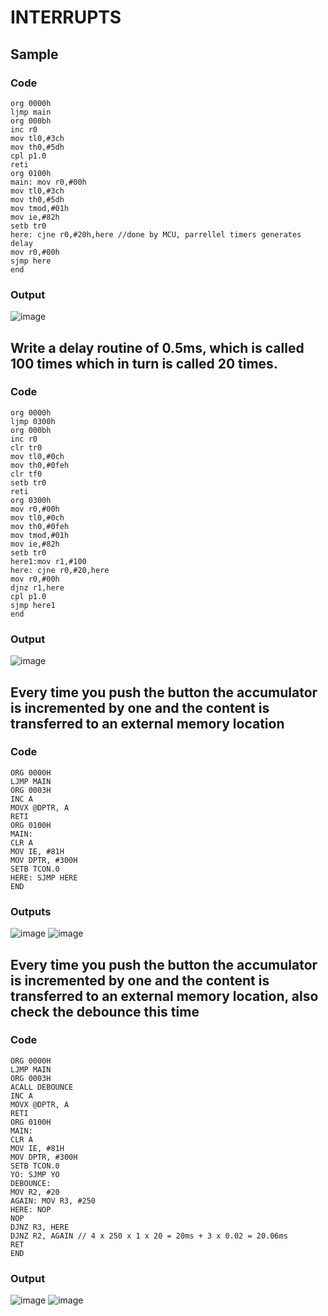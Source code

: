 # INTERRUPTS
## Sample
### Code
``` Assembly
org 0000h
ljmp main
org 000bh
inc r0
mov tl0,#3ch
mov th0,#5dh
cpl p1.0
reti
org 0100h
main: mov r0,#00h
mov tl0,#3ch
mov th0,#5dh
mov tmod,#01h
mov ie,#82h
setb tr0
here: cjne r0,#20h,here //done by MCU, parrellel timers generates delay
mov r0,#00h
sjmp here
end
```
### Output
![image](https://github.com/user-attachments/assets/d1aebeed-e747-4420-b359-31b7243b4ad8)


## Write a delay routine of 0.5ms, which is called 100 times which in turn is called 20 times.
### Code
``` Assembly
org 0000h 
ljmp 0300h
org 000bh 
inc r0 
clr tr0
mov tl0,#0ch 
mov th0,#0feh 
clr tf0
setb tr0
reti
org 0300h
mov r0,#00h 
mov tl0,#0ch 
mov th0,#0feh 
mov tmod,#01h 
mov ie,#82h 
setb tr0 
here1:mov r1,#100
here: cjne r0,#20,here  
mov r0,#00h 
djnz r1,here
cpl p1.0 
sjmp here1 
end
```
### Output
![image](https://github.com/user-attachments/assets/5e4c16c6-a9a5-4300-aad8-5a75b54f9c68)

## Every time you push the button the accumulator is incremented by one and the content is transferred to an external memory location
### Code
``` Assembly
ORG 0000H        
LJMP MAIN
ORG 0003H        
INC A
MOVX @DPTR, A
RETI
ORG 0100H
MAIN:
CLR A
MOV IE, #81H     
MOV DPTR, #300H    
SETB TCON.0
HERE: SJMP HERE
END
```
### Outputs
![image](https://github.com/user-attachments/assets/4d057904-1047-4b87-baac-fe760d789b8e)
![image](https://github.com/user-attachments/assets/0d82ed6f-d064-4590-8cb3-106e8752a4a3)

## Every time you push the button the accumulator is incremented by one and the content is transferred to an external memory location, also check the debounce this time

### Code
``` Assembly
ORG 0000H        
LJMP MAIN
ORG 0003H        
ACALL DEBOUNCE
INC A
MOVX @DPTR, A
RETI
ORG 0100H
MAIN:
CLR A
MOV IE, #81H     
MOV DPTR, #300H    
SETB TCON.0
YO: SJMP YO
DEBOUNCE: 
MOV R2, #20
AGAIN: MOV R3, #250
HERE: NOP
NOP 
DJNZ R3, HERE
DJNZ R2, AGAIN // 4 x 250 x 1 x 20 = 20ms + 3 x 0.02 = 20.06ms
RET
END
```
### Output
![image](https://github.com/user-attachments/assets/7e959591-725c-4caf-82fe-e92f20dde07c)
![image](https://github.com/user-attachments/assets/5dd2b720-7c01-4162-b1bf-76663c7157f6)
